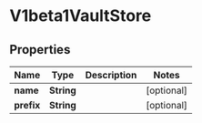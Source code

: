 
# V1beta1VaultStore

## Properties
Name | Type | Description | Notes
------------ | ------------- | ------------- | -------------
**name** | **String** |  |  [optional]
**prefix** | **String** |  |  [optional]



